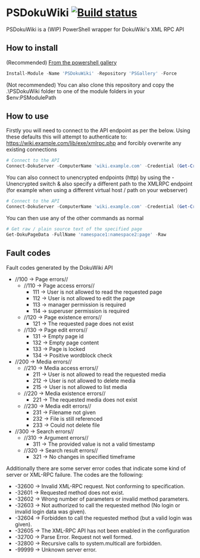 # PSDokuWiki [![Build status](https://ci.appveyor.com/api/projects/status/n4d47tojqr1gcs54/branch/master?svg=true)](https://ci.appveyor.com/project/AndyDLP/psdokuwiki/branch/master)
PSDokuWiki is a (WIP) PowerShell wrapper for DokuWiki's XML RPC API

## How to install

(Recommended) [From the powershell gallery](https://www.powershellgallery.com/packages/PSDokuWiki "PSGallery page")

```powershell
Install-Module -Name 'PSDokuWiki' -Repository 'PSGallery' -Force
````

(Not recommended) You can also clone this repository and copy the .\PSDokuWiki folder to one of the module folders in your $env:PSModulePath

## How to use

Firstly you will need to connect to the API endpoint as per the below. Using these defaults this will attempt to authenticate to: https://wiki.example.com/lib/exe/xmlrpc.php and forcibly overwrite any existing connections
```powershell
# Connect to the API
Connect-DokuServer -ComputerName 'wiki.example.com' -Credential (Get-Credential) -Force
````

You can also connect to unencrypted endpoints (http) by using the -Unencrypted switch & also specify a different path to the XMLRPC endpoint (for example when using a different virtual host / path on your webserver)
```powershell
# Connect to the API
Connect-DokuServer -ComputerName 'wiki.example.com' -Credential (Get-Credential) -Unencrypted -APIPath '/dokuwiki/lib/exe/xmlrpc.php'
````

You can then use any of the other commands as normal
```powershell
# Get raw / plain source text of the specified page
Get-DokuPageData -FullName 'namespace1:namespace2:page' -Raw
````

## Fault codes

Fault codes generated by the DokuWiki API

* //100 -> Page errors//
  * //110 -> Page access errors//
    * 111 -> User is not allowed to read the requested page
    * 112 -> User is not allowed to edit the page
    * 113 -> manager permission is required
    * 114 -> superuser permission is required
  * //120 -> Page existence errors//
    * 121 -> The requested page does not exist
  * //130 -> Page edit errors//
    * 131 -> Empty page id
    * 132 -> Empty page content
    * 133 -> Page is locked
    * 134 -> Positive wordblock check
* //200 -> Media errors//
  * //210 -> Media access errors//
    * 211 -> User is not allowed to read the requested media
    * 212 -> User is not allowed to delete media
    * 215 -> User is not allowed to list media
  * //220 -> Media existence errors//
    * 221 -> The requested media does not exist
  * //230 -> Media edit errors//
    * 231 -> Filename not given
    * 232 -> File is still referenced
    * 233 -> Could not delete file
* //300 -> Search errors//
  * //310 -> Argument errors//
    * 311 -> The provided value is not a valid timestamp
  * //320 -> Search result errors//
    * 321 -> No changes in specified timeframe

Additionally there are some server error codes that indicate some kind of server or XML-RPC failure. The codes are the following:

* -32600 -> Invalid XML-RPC request. Not conforming to specification.
* -32601 -> Requested method does not exist.
* -32602 -> Wrong number of parameters or invalid method parameters.
* -32603 -> Not authorized to call the requested method (No login or invalid login data was given).
* -32604 -> Forbidden to call the requested method (but a valid login was given).
* -32605 -> The XML-RPC API has not been enabled in the configuration
* -32700 -> Parse Error. Request not well formed.
* -32800 -> Recursive calls to system.multicall are forbidden.
* -99999 -> Unknown server error.
